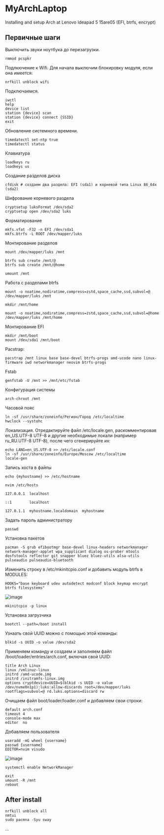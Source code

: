 # MyArchLaptop
Installing and setup Arch at Lenovo Ideapad 5 15are05 (EFI, btrfs, encrypt)

## Первичные шаги

Выключить звуки ноутбука до перезагрузки. 

```rmmod pcspkr```

Подлкючение к Wifi. Для начала выключим блокировку модуля, если она имеется:

```nrfkill unblock wifi```

Подключаемся.
```
iwctl
help
device list
station {device} scan
station {device} connect {SSID}
exit
```
Обновление системного времени.
```
timedatectl set-ntp true
timedatectl status
```
Клавиатура
~~~
loadkeys ru
loadkeys us
~~~
Создание разделов диска
```
cfdisk # создаем два раздела: EFI (sda1) и корневой типа Linux 86_64x (sda2)
```
Шифрование корневого раздела
```
cryptsetup luksFormat /dev/sda2
cryptsetup open /dev/sda2 luks
```
Форматирование
```
mkfs.vfat -F32 -n EFI /dev/sda1
mkfs.btrfs -L ROOT /dev/mapper/luks
```
Монтирование разделов
```
mount /dev/mapper/luks /mnt
```
```
btrfs sub create /mnt/@
btrfs sub create /mnt/@home
```
```
umount /mnt
```
Работа с разделами btrfs
```
mount -o noatime,nodiratime,compress=zstd,space_cache,ssd,subvol=@ /dev/mapper/luks /mnt

mkdir /mnt/home

mount -o noatime,nodiratime,compress=zstd,space_cache,ssd,subvol=@home /dev/mapper/luks /mnt/home
```
Монтирование EFI
```
mkdir /mnt/boot
mount /dev/sda1 /mnt/boot
```
Pacstrap:
```
pacstrap /mnt linux base base-devel btrfs-progs amd-ucode nano linux-firmware iwd networkmanager neovim btrfs-progs
```
Fstab
```
genfstab -U /mnt >> /mnt/etc/fstab
````
Конфигурация системы
```
arch-chroot /mnt
```
Часовой пояс
```
ln -sf /usr/share/zoneinfo/Регион/Город /etc/localtime
hwclock --systohc
```
Локализация. Отредактируйте файл /etc/locale.gen, раскомментировав en_US.UTF-8 UTF-8 и другие необходимые локали (например ru_RU.UTF-8 UTF-8), после чего сгенерируйте их: 
```
echo LANG=en_US.UTF-8 >> /etc/locale.conf
ln -sf /usr/share/zoneinfo/Europe/Moscow /etc/localtime
locale-gen
```
Запись хоста в файлы
```
echo {myhostname} >> /etc/hostname

nvim /etc/hosts

127.0.0.1  localhost

::1        localhost

127.0.1.1  myhostname.localdomain  myhostname
```
Задать пароль администратору
```
passwd
```
Установка пакетов
```
pacman -S grub efibootmgr base-devel linux-headers networkmanager network-manager-applet wpa_supplicant dialog os-prober mtools dosfstools reflector git snapper bluez bluez-utils alsa-utils pulseaudio pulseaudio-bluetooth
```
Изменить строку в /etc/mkinitcpio.conf и добавить модуль btrfs в MODULES:
```
HOOKS="base keyboard udev autodetect modconf block keymap encrypt btrfs filesystems"
```
![image](https://user-images.githubusercontent.com/52444457/134767266-00c88cde-cd1c-4a67-908c-676140d0cb07.png)

```mkinitcpio -p linux```

Установка загрузчика

```bootctl --path=/boot install```

Узнаать свой UUID можно с помощью этой команды:
~~~
blkid -s UUID -o value /dev/sda2
~~~
Применяем команду и создаем и заполняем файл /boot/loader/entries/arch.conf, включая свой UUID:
```
title Arch Linux
linux /vmlinuz-linux
initrd /amd-ucode.img
initrd /initramfs-linux.img
options cryptdevice=UUID=$(blkid -s UUID -o value /dev/nvme0n1p1):luks:allow-discards root=/dev/mapper/luks rootflags=subvol=@ rd.luks.options=discard rw
```
Очищаем файл boot/loader/loader.conf и добавляем свои строки:
```
default arch.conf
timeout 4
console-mode max
editor  no
```
Добавляем пользователя
```
useradd -mG wheel {username}
passwd {username}
EDITOR=nvim visudo
```
![image](https://user-images.githubusercontent.com/52444457/134767277-1f450e84-73a0-45b8-b5c1-130a086d938a.png)
```
systemctl enable NetworkManager
```
```
exit
umount -R /mnt
reboot
```

## After install
```
nrfkill unblock all
nmtui
sudo pacmna -Syu sway
```
...
